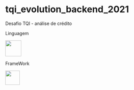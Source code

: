 # tqi_evolution_backend_2021
Desafio TQI - análise de crédito

Linguagem

<img src="https://svgshare.com/i/dPV.svg" width="50px">

FrameWork

<img src="https://svgshare.com/i/dN3.svg" width="45px">
